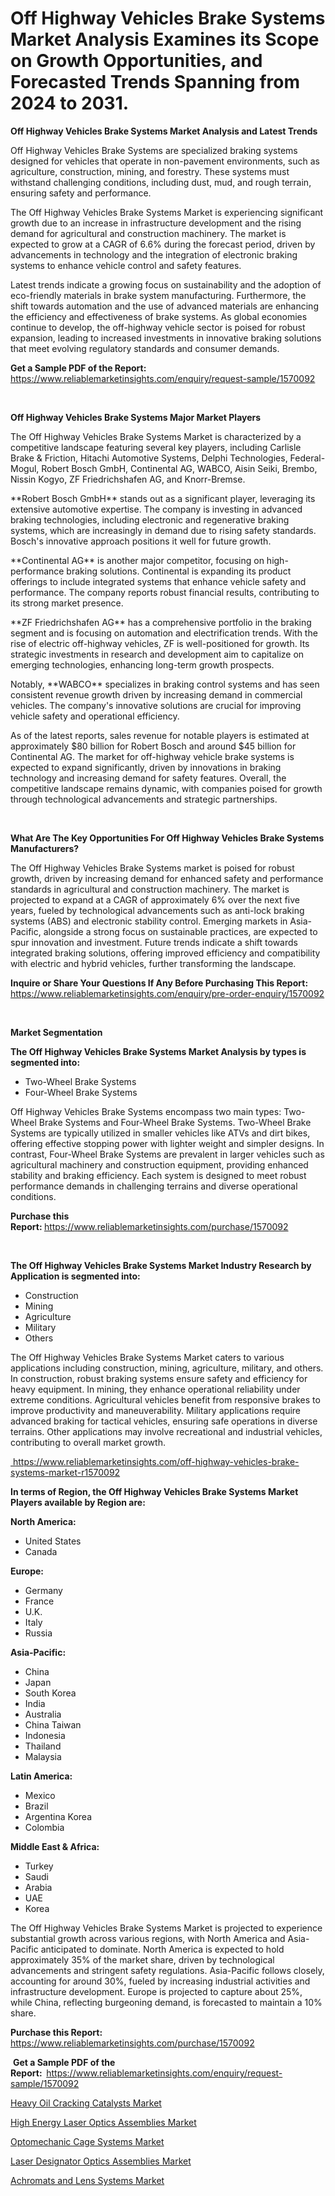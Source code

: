 <p><h1>Off Highway Vehicles Brake Systems Market Analysis Examines its Scope on Growth Opportunities, and Forecasted Trends Spanning from 2024 to 2031.</h1></p><p><strong>Off Highway Vehicles Brake Systems Market Analysis and Latest Trends</strong></p>
<p><p>Off Highway Vehicles Brake Systems are specialized braking systems designed for vehicles that operate in non-pavement environments, such as agriculture, construction, mining, and forestry. These systems must withstand challenging conditions, including dust, mud, and rough terrain, ensuring safety and performance. </p><p>The Off Highway Vehicles Brake Systems Market is experiencing significant growth due to an increase in infrastructure development and the rising demand for agricultural and construction machinery. The market is expected to grow at a CAGR of 6.6% during the forecast period, driven by advancements in technology and the integration of electronic braking systems to enhance vehicle control and safety features. </p><p>Latest trends indicate a growing focus on sustainability and the adoption of eco-friendly materials in brake system manufacturing. Furthermore, the shift towards automation and the use of advanced materials are enhancing the efficiency and effectiveness of brake systems. As global economies continue to develop, the off-highway vehicle sector is poised for robust expansion, leading to increased investments in innovative braking solutions that meet evolving regulatory standards and consumer demands.</p></p>
<p><strong>Get a Sample PDF of the Report:&nbsp;</strong> <a href="https://www.reliablemarketinsights.com/enquiry/request-sample/1570092?utm_campaign=1584&utm_medium=2&utm_source=Github&utm_content=ia&utm_term=14102024&utm_id=off-highway-vehicles-brake-systems">https://www.reliablemarketinsights.com/enquiry/request-sample/1570092</a></p>
<p>&nbsp;</p>
<p><strong>Off Highway Vehicles Brake Systems Major Market Players</strong></p>
<p><p>The Off Highway Vehicles Brake Systems Market is characterized by a competitive landscape featuring several key players, including Carlisle Brake & Friction, Hitachi Automotive Systems, Delphi Technologies, Federal-Mogul, Robert Bosch GmbH, Continental AG, WABCO, Aisin Seiki, Brembo, Nissin Kogyo, ZF Friedrichshafen AG, and Knorr-Bremse.</p><p>**Robert Bosch GmbH** stands out as a significant player, leveraging its extensive automotive expertise. The company is investing in advanced braking technologies, including electronic and regenerative braking systems, which are increasingly in demand due to rising safety standards. Bosch's innovative approach positions it well for future growth.</p><p>**Continental AG** is another major competitor, focusing on high-performance braking solutions. Continental is expanding its product offerings to include integrated systems that enhance vehicle safety and performance. The company reports robust financial results, contributing to its strong market presence.</p><p>**ZF Friedrichshafen AG** has a comprehensive portfolio in the braking segment and is focusing on automation and electrification trends. With the rise of electric off-highway vehicles, ZF is well-positioned for growth. Its strategic investments in research and development aim to capitalize on emerging technologies, enhancing long-term growth prospects.</p><p>Notably, **WABCO** specializes in braking control systems and has seen consistent revenue growth driven by increasing demand in commercial vehicles. The company's innovative solutions are crucial for improving vehicle safety and operational efficiency.</p><p>As of the latest reports, sales revenue for notable players is estimated at approximately $80 billion for Robert Bosch and around $45 billion for Continental AG. The market for off-highway vehicle brake systems is expected to expand significantly, driven by innovations in braking technology and increasing demand for safety features. Overall, the competitive landscape remains dynamic, with companies poised for growth through technological advancements and strategic partnerships.</p></p>
<p>&nbsp;</p>
<p><strong>What Are The Key Opportunities For Off Highway Vehicles Brake Systems Manufacturers?</strong></p>
<p><p>The Off Highway Vehicles Brake Systems market is poised for robust growth, driven by increasing demand for enhanced safety and performance standards in agricultural and construction machinery. The market is projected to expand at a CAGR of approximately 6% over the next five years, fueled by technological advancements such as anti-lock braking systems (ABS) and electronic stability control. Emerging markets in Asia-Pacific, alongside a strong focus on sustainable practices, are expected to spur innovation and investment. Future trends indicate a shift towards integrated braking solutions, offering improved efficiency and compatibility with electric and hybrid vehicles, further transforming the landscape.</p></p>
<p><strong>Inquire or Share Your Questions If Any Before Purchasing This Report:</strong> <a href="https://www.reliablemarketinsights.com/enquiry/pre-order-enquiry/1570092?utm_campaign=1584&utm_medium=2&utm_source=Github&utm_content=ia&utm_term=14102024&utm_id=off-highway-vehicles-brake-systems">https://www.reliablemarketinsights.com/enquiry/pre-order-enquiry/1570092</a></p>
<p>&nbsp;</p>
<p><strong>Market Segmentation</strong></p>
<p><strong>The Off Highway Vehicles Brake Systems Market Analysis by types is segmented into:</strong></p>
<p><ul><li>Two-Wheel Brake Systems</li><li>Four-Wheel Brake Systems</li></ul></p>
<p><p>Off Highway Vehicles Brake Systems encompass two main types: Two-Wheel Brake Systems and Four-Wheel Brake Systems. Two-Wheel Brake Systems are typically utilized in smaller vehicles like ATVs and dirt bikes, offering effective stopping power with lighter weight and simpler designs. In contrast, Four-Wheel Brake Systems are prevalent in larger vehicles such as agricultural machinery and construction equipment, providing enhanced stability and braking efficiency. Each system is designed to meet robust performance demands in challenging terrains and diverse operational conditions.</p></p>
<p><strong>Purchase this Report:&nbsp;</strong><a href="https://www.reliablemarketinsights.com/purchase/1570092?utm_campaign=1584&utm_medium=2&utm_source=Github&utm_content=ia&utm_term=14102024&utm_id=off-highway-vehicles-brake-systems">https://www.reliablemarketinsights.com/purchase/1570092</a></p>
<p>&nbsp;</p>
<p><strong>The Off Highway Vehicles Brake Systems Market Industry Research by Application is segmented into:</strong></p>
<p><ul><li>Construction</li><li>Mining</li><li>Agriculture</li><li>Military</li><li>Others</li></ul></p>
<p><p>The Off Highway Vehicles Brake Systems Market caters to various applications including construction, mining, agriculture, military, and others. In construction, robust braking systems ensure safety and efficiency for heavy equipment. In mining, they enhance operational reliability under extreme conditions. Agricultural vehicles benefit from responsive brakes to improve productivity and maneuverability. Military applications require advanced braking for tactical vehicles, ensuring safe operations in diverse terrains. Other applications may involve recreational and industrial vehicles, contributing to overall market growth.</p></p>
<p><a href="https://www.reliablemarketinsights.com/off-highway-vehicles-brake-systems-market-r1570092?utm_campaign=1584&utm_medium=2&utm_source=Github&utm_content=ia&utm_term=14102024&utm_id=off-highway-vehicles-brake-systems">&nbsp;https://www.reliablemarketinsights.com/off-highway-vehicles-brake-systems-market-r1570092</a></p>
<p><strong>In terms of Region, the Off Highway Vehicles Brake Systems Market Players available by Region are:</strong></p>
<p>
    <p> <strong> North America: </strong>
        <ul>
            <li>United States</li>
            <li>Canada</li>
        </ul>
        </p> 
    <p> <strong> Europe: </strong>
        <ul>
            <li>Germany</li>
            <li>France</li>
            <li>U.K.</li>
            <li>Italy</li>
            <li>Russia</li>
        </ul>
        </p> 
    <p> <strong> Asia-Pacific: </strong>
        <ul>
            <li>China</li>
            <li>Japan</li>
            <li>South Korea</li>
            <li>India</li>
            <li>Australia</li>
            <li>China Taiwan</li>
            <li>Indonesia</li>
            <li>Thailand</li>
            <li>Malaysia</li>
        </ul>
        </p> 
    <p> <strong> Latin America: </strong>
        <ul>
            <li>Mexico</li>
            <li>Brazil</li>
            <li>Argentina Korea</li>
            <li>Colombia</li>
        </ul>
        </p> 
    <p> <strong> Middle East & Africa: </strong>
        <ul>
            <li>Turkey</li>
            <li>Saudi</li>
            <li>Arabia</li>
            <li>UAE</li>
            <li>Korea</li>
        </ul>
    </p>
    </p>
<p><p>The Off Highway Vehicles Brake Systems Market is projected to experience substantial growth across various regions, with North America and Asia-Pacific anticipated to dominate. North America is expected to hold approximately 35% of the market share, driven by technological advancements and stringent safety regulations. Asia-Pacific follows closely, accounting for around 30%, fueled by increasing industrial activities and infrastructure development. Europe is projected to capture about 25%, while China, reflecting burgeoning demand, is forecasted to maintain a 10% share.</p></p>
<p><strong>Purchase this Report: </strong><a href="https://www.reliablemarketinsights.com/purchase/1570092?utm_campaign=1584&utm_medium=2&utm_source=Github&utm_content=ia&utm_term=14102024&utm_id=off-highway-vehicles-brake-systems">https://www.reliablemarketinsights.com/purchase/1570092</a></p>
<p>&nbsp;<strong>Get a Sample PDF of the Report:&nbsp;&nbsp;</strong><a href="https://www.reliablemarketinsights.com/enquiry/request-sample/1570092?utm_campaign=1584&utm_medium=2&utm_source=Github&utm_content=ia&utm_term=14102024&utm_id=off-highway-vehicles-brake-systems">https://www.reliablemarketinsights.com/enquiry/request-sample/1570092</a></p>
<p><strong></strong></p>
<p><p><a href="https://github.com/tamvrosiya/Market-Research-Report-List-6/blob/main/heavy-oil-cracking-catalysts-market.md?utm_campaign=1584&utm_medium=2&utm_source=Github&utm_content=ia&utm_term=14102024&utm_id=off-highway-vehicles-brake-systems">Heavy Oil Cracking Catalysts Market</a></p><p><a href="https://www.linkedin.com/pulse/high-energy-laser-optics-assemblies-market-global-regional-lds0e?trk=public_post_embed_feed-article-content&utm_campaign=1584&utm_medium=2&utm_source=Github&utm_content=ia&utm_term=14102024&utm_id=off-highway-vehicles-brake-systems">High Energy Laser Optics Assemblies Market</a></p><p><a href="https://www.linkedin.com/pulse/optomechanic-cage-systems-market-research-report-exploring-bndde?trk=public_post_embed_feed-article-content&utm_campaign=1584&utm_medium=2&utm_source=Github&utm_content=ia&utm_term=14102024&utm_id=off-highway-vehicles-brake-systems">Optomechanic Cage Systems Market</a></p><p><a href="https://www.linkedin.com/pulse/innovations-market-trends-shaping-laser-designator-optics-jlime?utm_campaign=1584&utm_medium=2&utm_source=Github&utm_content=ia&utm_term=14102024&utm_id=off-highway-vehicles-brake-systems">Laser Designator Optics Assemblies Market</a></p><p><a href="https://www.linkedin.com/pulse/achromats-lens-systems-market-global-regional-analysis-focus-innme?trk=public_post_embed_feed-article-content&utm_campaign=1584&utm_medium=2&utm_source=Github&utm_content=ia&utm_term=14102024&utm_id=off-highway-vehicles-brake-systems">Achromats and Lens Systems Market</a></p></p>